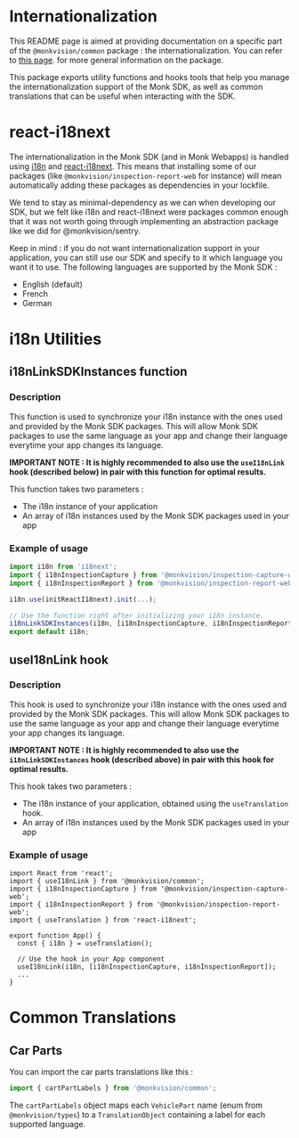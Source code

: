 # Internationalization
This README page is aimed at providing documentation on a specific part of the `@monkvision/common` package : the
internationalization. You can refer to [this page](README.md). for more general information on the package.

This package exports utility functions and hooks tools that help you manage the internationalization support of the Monk
SDK, as well as common translations that can be useful when interacting with the SDK.

# react-i18next
The internationalization in the Monk SDK (and in Monk Webapps) is handled using [i18n](https://www.i18next.com/) and
[react-i18next](https://react.i18next.com/). This means that installing some of our packages (like
`@monkvision/inspection-report-web` for instance) will mean automatically adding these packages as dependencies in your
lockfile.

We tend to stay as minimal-dependency as we can when developing our SDK, but we felt like i18n and react-i18next were
packages common enough that it was not worth going through implementing an abstraction package like we did for
@monkvision/sentry.

Keep in mind : if you do not want internationalization support in your application, you can still use our SDK and
specify to it which language you want it to use. The following languages are supported by the Monk SDK :

- English (default)
- French
- German

# i18n Utilities
## i18nLinkSDKInstances function
### Description
This function is used to synchronize your i18n instance with the ones used and provided by the Monk SDK packages. This
will allow Monk SDK packages to use the same language as your app and change their language everytime your app changes
its language.

**IMPORTANT NOTE : It is highly recommended to also use the `useI18nLink` hook (described below) in pair with this
function for optimal results.**

This function takes two parameters :
- The i18n instance of your application
- An array of i18n instances used by the Monk SDK packages used in your app

### Example of usage
```typescript
import i18n from 'i18next';
import { i18nInspectionCapture } from '@monkvision/inspection-capture-web';
import { i18nInspectionReport } from '@monkvision/inspection-report-web';

i18n.use(initReactI18next).init(...);

// Use the function right after initializing your i18n instance.
i18nLinkSDKInstances(i18n, [i18nInspectionCapture, i18nInspectionReport]);
export default i18n;
```

## useI18nLink hook
### Description
This hook is used to synchronize your i18n instance with the ones used and provided by the Monk SDK packages. This
will allow Monk SDK packages to use the same language as your app and change their language everytime your app changes
its language.

**IMPORTANT NOTE : It is highly recommended to also use the `i18nLinkSDKInstances` hook (described above) in pair with
this hook for optimal results.**

This hook takes two parameters :
- The i18n instance of your application, obtained using the `useTranslation` hook.
- An array of i18n instances used by the Monk SDK packages used in your app

### Example of usage
```tsx
import React from 'react';
import { useI18nLink } from '@monkvision/common';
import { i18nInspectionCapture } from '@monkvision/inspection-capture-web';
import { i18nInspectionReport } from '@monkvision/inspection-report-web';
import { useTranslation } from 'react-i18next';

export function App() {
  const { i18n } = useTranslation();

  // Use the hook in your App component
  useI18nLink(i18n, [i18nInspectionCapture, i18nInspectionReport]);
  ...
}
```

# Common Translations
## Car Parts
You can import the car parts translations like this :

```typescript
import { cartPartLabels } from '@monkvision/common';
```

The `cartPartLabels` object maps each `VehiclePart` name (enum from `@monkvision/types`) to a `TranslationObject`
containing a label for each supported language.
